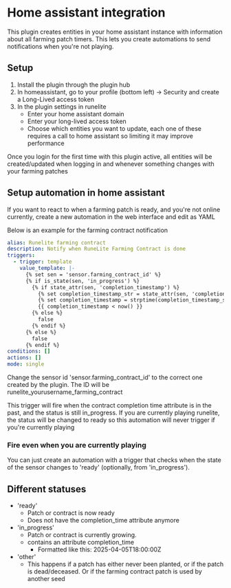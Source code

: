 # Home assistant integration
This plugin creates entities in your home assistant instance with information about all farming patch timers.
This lets you create automations to send notifications when you're not playing.

## Setup
1. Install the plugin through the plugin hub
2. In homeassistant, go to your profile (bottom left) -> Security and create a Long-Lived access token
3. In the plugin settings in runelite 
   - Enter your home assistant domain
   - Enter your long-lived access token
   - Choose which entities you want to update, each one of these requires a call to home assistant so limiting it may improve performance

Once you login for the first time with this plugin active, all entities will be created/updated when logging in and whenever something changes with your farming patches

## Setup automation in home assistant
If you want to react to when a farming patch is ready, and you're not online currently, create a new automation in the web interface and edit as YAML

Below is an example for the farming contract notification
```yaml
alias: Runelite farming contract
description: Notify when RuneLite Farming Contract is done
triggers:
  - trigger: template
    value_template: |-
      {% set sen = 'sensor.farming_contract_id' %}
      {% if is_state(sen, 'in_progress') %}
        {% if state_attr(sen, 'completion_timestamp') %}
          {% set completion_timestamp_str = state_attr(sen, 'completion_timestamp') %}
          {% set completion_timestamp = strptime(completion_timestamp_str, '%Y-%m-%dT%H:%M:%S%z') %}
          {{ completion_timestamp < now() }}
        {% else %}
          false
        {% endif %}
      {% else %}
        false
      {% endif %}
conditions: []
actions: []
mode: single
```
Change the sensor id 'sensor.farming_contract_id' to the correct one created by the plugin. The ID will be runelite_yourusername_farming_contract

This trigger will fire when the contract completion time attribute is in the past, and the status is still in_progress. If you are currently playing runelite, the status will be changed to ready so this automation will never trigger if you're currently playing

### Fire even when you are currently playing
You can just create an automation with a trigger that checks when the state of the sensor changes to 'ready' (optionally, from 'in_progress'). 

## Different statuses
- 'ready'
  - Patch or contract is now ready
  - Does not have the completion_time attribute anymore
- 'in_progress'
  - Patch or contract is currently growing.
  - contains an attribute completion_time
    - Formatted like this: 2025-04-05T18:00:00Z
- 'other'
  - This happens if a patch has either never been planted, or if the patch is dead/deceased. Or if the farming contract patch is used by another seed
